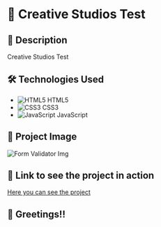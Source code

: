 # :rocket: Creative Studios Test

## :page_with_curl: Description

Creative Studios Test

## :hammer_and_wrench: Technologies Used

- ![HTML5](https://img.icons8.com/color/48/000000/html-5--v1.png) HTML5
- ![CSS3](https://img.icons8.com/color/48/000000/css3.png) CSS3
- ![JavaScript](https://img.icons8.com/color/48/000000/javascript--v1.png) JavaScript

## :camera_flash: Project Image

![Form Validator Img](/img/readme/projectCreativeStudios.png)

## :link: Link to see the project in action

[Here you can see the project](https://form-validator-adrian-dev.netlify.app/)

## :wave: Greetings!!